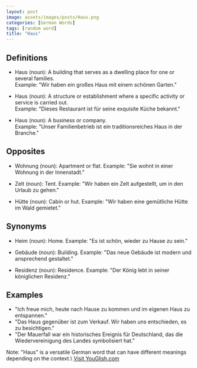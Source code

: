 ```yaml
---
layout: post
image: assets/images/posts/Haus.png
categories: [German Words]
tags: [random word]
title: "Haus"
---
```


## Definitions

- Haus (noun): A building that serves as a dwelling place for one or several families.  
   Example: "Wir haben ein großes Haus mit einem schönen Garten."

- Haus (noun): A structure or establishment where a specific activity or service is carried out.  
   Example: "Dieses Restaurant ist für seine exquisite Küche bekannt."

- Haus (noun): A business or company.  
   Example: "Unser Familienbetrieb ist ein traditionsreiches Haus in der Branche."

## Opposites

- Wohnung (noun): Apartment or flat.
   Example: "Sie wohnt in einer Wohnung in der Innenstadt."

- Zelt (noun): Tent.
   Example: "Wir haben ein Zelt aufgestellt, um in den Urlaub zu gehen."

- Hütte (noun): Cabin or hut.
   Example: "Wir haben eine gemütliche Hütte im Wald gemietet."

## Synonyms

- Heim (noun): Home.
   Example: "Es ist schön, wieder zu Hause zu sein."

- Gebäude (noun): Building.
   Example: "Das neue Gebäude ist modern und ansprechend gestaltet."

- Residenz (noun): Residence.
   Example: "Der König lebt in seiner königlichen Residenz."

## Examples

- "Ich freue mich, heute nach Hause zu kommen und im eigenen Haus zu entspannen."
- "Das Haus gegenüber ist zum Verkauf. Wir haben uns entschieden, es zu besichtigen."
- "Der Mauerfall war ein historisches Ereignis für Deutschland, das die Wiedervereinigung des Landes symbolisiert hat."

Note: "Haus" is a versatile German word that can have different meanings depending on the context.\ <a id="yg-widget-0" class="youglish-widget" data-query="Haus" data-lang="german" data-components="8412" data-auto-start="0" data-bkg-color="theme_light" data-title="How%20to%20pronounce%20Haus%20in%20German"  rel="nofollow" href="https://youglish.com">Visit YouGlish.com</a><script async src="https://youglish.com/public/emb/widget.js" charset="utf-8"></script>